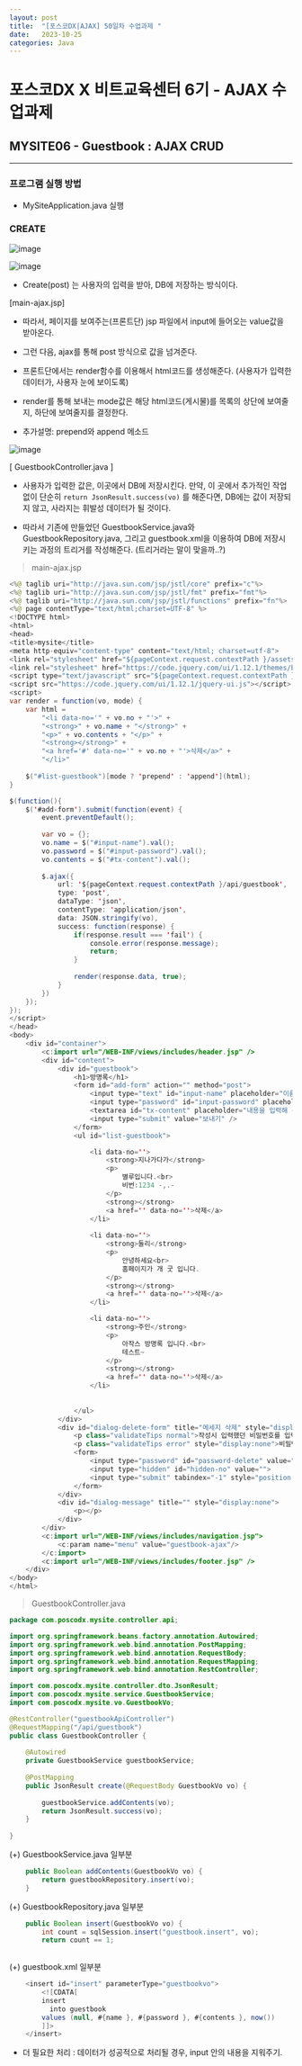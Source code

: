 ```yaml
---
layout: post
title:  "[포스코DX|AJAX] 50일차 수업과제 "
date:   2023-10-25
categories: Java
---
```


# 포스코DX X 비트교육센터 6기 - AJAX 수업과제

## MYSITE06 - Guestbook : AJAX CRUD

---


### 프로그램 실행 방법

- MySiteApplication.java 실행

### CREATE

![image](https://github.com/talkingOrange/talkingOrange.github.io/assets/88815795/64cde89b-0452-482f-a21d-cdb50156d868)

![image](https://github.com/talkingOrange/talkingOrange.github.io/assets/88815795/74345d20-33fd-49c1-8c41-91ca0ae1255c)

- Create(post) 는 사용자의 입력을 받아, DB에 저장하는 방식이다.

[main-ajax.jsp]
-  따라서, 페이지를 보여주는(프론트단) jsp 파일에서 input에 들어오는 value값을 받아온다. 
- 그런 다음, ajax를 통해 post 방식으로 값을 넘겨준다.
- 프론트단에서는 render함수를 이용해서 html코드를 생성해준다. (사용자가 입력한 데이터가, 사용자 눈에 보이도록)
- render를 통해 보내는 mode값은 해당 html코드(게시물)를 목록의 상단에 보여줄지, 하단에 보여줄지를 결정한다.

- 추가설명: prepend와 append 메소드

![image](https://github.com/talkingOrange/talkingOrange.github.io/assets/88815795/02ced3ea-2d43-448b-bd60-810ff10bbc31)


[ GuestbookController.java ]

- 사용자가 입력한 값은, 이곳에서 DB에 저장시킨다. 만약, 이 곳에서 추가적인 작업없이 단순히 `return JsonResult.success(vo)` 를 해준다면, DB에는 값이 저장되지 않고, 사라지는 휘발성 데이터가 될 것이다.

- 따라서 기존에 만들었던 GuestbookService.java와 GuestbookRepository.java, 그리고 guestbook.xml을 이용하여 DB에 저장시키는 과정의 트리거를 작성해준다. (트리거라는 말이 맞을까..?)


> main-ajax.jsp

```java
<%@ taglib uri="http://java.sun.com/jsp/jstl/core" prefix="c"%>
<%@ taglib uri="http://java.sun.com/jsp/jstl/fmt" prefix="fmt"%>
<%@ taglib uri="http://java.sun.com/jsp/jstl/functions" prefix="fn"%> 
<%@ page contentType="text/html;charset=UTF-8" %>
<!DOCTYPE html>
<html>
<head>
<title>mysite</title>
<meta http-equiv="content-type" content="text/html; charset=utf-8">
<link rel="stylesheet" href="${pageContext.request.contextPath }/assets/css/guestbook-ajax.css" rel="stylesheet" type="text/css">
<link rel="stylesheet" href="https://code.jquery.com/ui/1.12.1/themes/base/jquery-ui.css">
<script type="text/javascript" src="${pageContext.request.contextPath }/assets/js/jquery/jquery-1.9.0.js"></script>
<script src="https://code.jquery.com/ui/1.12.1/jquery-ui.js"></script>
<script>
var render = function(vo, mode) {
	var html = 
		"<li data-no='" + vo.no + "'>" +
		"<strong>" + vo.name + "</strong>" +
		"<p>" + vo.contents + "</p>" +
		"<strong></strong>" +
		"<a href='#' data-no='" + vo.no + "'>삭제</a>" +
	    "</li>"
		    
	$("#list-guestbook")[mode ? 'prepend' : 'append'](html);
}

$(function(){
	$('#add-form').submit(function(event) {
		event.preventDefault();
		
		var vo = {};
		vo.name = $("#input-name").val();
		vo.password = $("#input-password").val();
		vo.contents = $("#tx-content").val();
		
		$.ajax({
			url: '${pageContext.request.contextPath }/api/guestbook',
			type: 'post',
			dataType: 'json',
			contentType: 'application/json',
			data: JSON.stringify(vo),
			success: function(response) {
				if(response.result === 'fail') {
					console.error(response.message);
					return;
				}
				
				render(response.data, true);
			}
		})
	});
});
</script>
</head>
<body>
	<div id="container">
		<c:import url="/WEB-INF/views/includes/header.jsp" />
		<div id="content">
			<div id="guestbook">
				<h1>방명록</h1>
				<form id="add-form" action="" method="post">
					<input type="text" id="input-name" placeholder="이름">
					<input type="password" id="input-password" placeholder="비밀번호">
					<textarea id="tx-content" placeholder="내용을 입력해 주세요."></textarea>
					<input type="submit" value="보내기" />
				</form>
				<ul id="list-guestbook">

					<li data-no=''>
						<strong>지나가다가</strong>
						<p>
							별루입니다.<br>
							비번:1234 -,.-
						</p>
						<strong></strong>
						<a href='' data-no=''>삭제</a> 
					</li>
					
					<li data-no=''>
						<strong>둘리</strong>
						<p>
							안녕하세요<br>
							홈페이지가 개 굿 입니다.
						</p>
						<strong></strong>
						<a href='' data-no=''>삭제</a> 
					</li>

					<li data-no=''>
						<strong>주인</strong>
						<p>
							아작스 방명록 입니다.<br>
							테스트~
						</p>
						<strong></strong>
						<a href='' data-no=''>삭제</a> 
					</li>
					
									
				</ul>
			</div>
			<div id="dialog-delete-form" title="메세지 삭제" style="display:none">
  				<p class="validateTips normal">작성시 입력했던 비밀번호를 입력하세요.</p>
  				<p class="validateTips error" style="display:none">비밀번호가 틀립니다.</p>
  				<form>
 					<input type="password" id="password-delete" value="" class="text ui-widget-content ui-corner-all">
					<input type="hidden" id="hidden-no" value="">
					<input type="submit" tabindex="-1" style="position:absolute; top:-1000px">
  				</form>
			</div>
			<div id="dialog-message" title="" style="display:none">
  				<p></p>
			</div>						
		</div>
		<c:import url="/WEB-INF/views/includes/navigation.jsp">
			<c:param name="menu" value="guestbook-ajax"/>
		</c:import>
		<c:import url="/WEB-INF/views/includes/footer.jsp" />
	</div>
</body>
</html>
```


> GuestbookController.java

```java
package com.poscodx.mysite.controller.api;

import org.springframework.beans.factory.annotation.Autowired;
import org.springframework.web.bind.annotation.PostMapping;
import org.springframework.web.bind.annotation.RequestBody;
import org.springframework.web.bind.annotation.RequestMapping;
import org.springframework.web.bind.annotation.RestController;

import com.poscodx.mysite.controller.dto.JsonResult;
import com.poscodx.mysite.service.GuestbookService;
import com.poscodx.mysite.vo.GuestbookVo;

@RestController("guestbookApiController")
@RequestMapping("/api/guestbook")
public class GuestbookController {
	
	@Autowired
	private GuestbookService guestbookService;
	
	@PostMapping
	public JsonResult create(@RequestBody GuestbookVo vo) {
		
		guestbookService.addContents(vo);
		return JsonResult.success(vo);
	}
	
}

```

(+) GuestbookService.java 일부분

```java
	public Boolean addContents(GuestbookVo vo) {
		return guestbookRepository.insert(vo);
	}
```

(+) GuestbookRepository.java 일부분

```java
	public Boolean insert(GuestbookVo vo) {
		int count = sqlSession.insert("guestbook.insert", vo);
		return count == 1;
	
```

(+) guestbook.xml 일부분

```java
	<insert id="insert" parameterType="guestbookvo">
		<![CDATA[
		insert
		  into guestbook
		values (null, #{name }, #{password }, #{contents }, now())
		]]>
	</insert>
```


- 더 필요한 처리 : 데이터가 성공적으로 처리될 경우, input 안의 내용을 지워주기.
